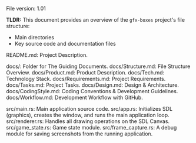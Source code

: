 File version: 1.01

**TLDR:**
This document provides an overview of the `gfx-boxes` project's file structure:
* Main directories
* Key source code and documentation files

README.md: Project Description.

docs/: Folder for The Guiding Documents.
docs/Structure.md: File Structure Overview.
docs/Product.md: Product Description.
docs/Tech.md: Technology Stack.
docs/Requirements.md: Project Requirements.
docs/Tasks.md: Project Tasks.
docs/Design.md: Design & Architecture.
docs/CodingStyle.md: Coding Conventions & Development Guidelines.
docs/Workflow.md: Development Workflow with GitHub.

src/main.rs: Main application source code.
src/app.rs: Initializes SDL (graphics), creates the window, and runs the main application loop.
src/renderer.rs: Handles all drawing operations on the SDL Canvas.
src/game_state.rs: Game state module.
src/frame_capture.rs: A debug module for saving screenshots from the running application.
